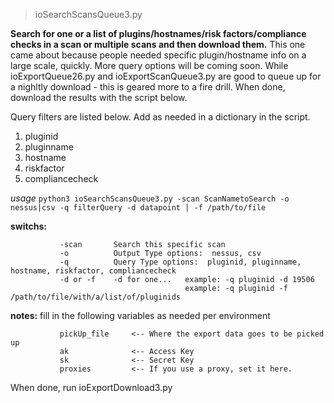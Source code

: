 > ioSearchScansQueue3.py

**Search for one or a list of plugins/hostnames/risk factors/compliance checks in a scan or multiple scans and then download them.**  This one came about because people needed specific plugin/hostname info on a large scale, quickly.  More query options will be coming soon.  While ioExportQueue26.py and ioExportScanQueue3.py are good to queue up for a nighltly download - this is geared more to a fire drill.  When done, download the results with the script below.

Query filters are listed below. Add as needed in a dictionary in the script.


1. pluginid
2. pluginname
3. hostname
4. riskfactor
5. compliancecheck  

*usage* `python3 ioSearchScansQueue3.py -scan ScanNametoSearch -o nessus|csv -q filterQuery -d datapoint | -f /path/to/file`

******switchs:******    

               -scan       Search this specific scan 
               -o          Output Type options:  nessus, csv
               -q          Query Type options:  pluginid, pluginname, hostname, riskfactor, compliancecheck
               -d or -f    -d for one...   example: -q pluginid -d 19506
                                           example: -q pluginid -f /path/to/file/with/a/list/of/pluginids              

******notes:******      fill in the following variables as needed per environment

               pickUp_file     <-- Where the export data goes to be picked up
               ak              <-- Access Key
               sk              <-- Secret Key
               proxies         <-- If you use a proxy, set it here.

When done, run ioExportDownload3.py
